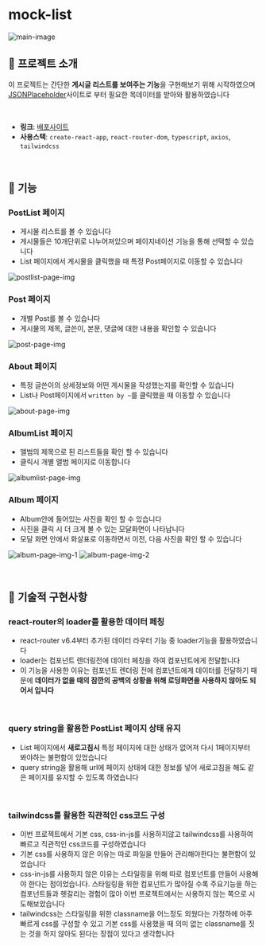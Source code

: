 # mock-list

![main-image](https://cdn.discordapp.com/attachments/1016940382061346880/1164116359173656606/2023-10-18_5.21.24.png?ex=65420ad8&is=652f95d8&hm=1aa4329040eb736b1660cc94577f20cbef404fb1f4359759ff687c97a31394ea&)

## 🧤 프로젝트 소개

이 프로젝트는 간단한 **게시글 리스트를 보여주는 기능**을 구현해보기 위해 시작하였으며 [JSONPlaceholder](https://jsonplaceholder.typicode.com)사이트로 부터 필요한 목데이터를 받아와 활용하였습니다

<br/>

- **링크**: [배포사이트](https://loquacious-starlight-9d25bf.netlify.app)
- **사용스택**: `create-react-app`, `react-router-dom`, `typescript`, `axios`, `tailwindcss`

<br/>

## 🔎 기능

### PostList 페이지

- 게시물 리스트를 볼 수 있습니다
- 게시물들은 10개단위로 나누어져있으며 페이지네이션 기능을 통해 선택할 수 있습니다
- List 페이지에서 게시물을 클릭했을 때 특정 Post페이지로 이동할 수 있습니다

![postlist-page-img](https://cdn.discordapp.com/attachments/1016940382061346880/1164119441806725200/ezgif.com-gif-maker.gif?ex=65420db7&is=652f98b7&hm=1929d591d80d9d14d2f81b2376fafe7f6bd4dec1eb08c976e6655af2882c7a25&)

### Post 페이지

- 개별 Post를 볼 수 있습니다
- 게시물의 제목, 글쓴이, 본문, 댓글에 대한 내용을 확인할 수 있습니다

![post-page-img](https://cdn.discordapp.com/attachments/1016940382061346880/1164121494075478046/ezgif.com-video-to-gif.gif?ex=65420fa0&is=652f9aa0&hm=4bc02c633a08140a5e585494796559e45d0ffbc5a99fea1cb0d8d32776bf131f&)

### About 페이지

- 특정 글쓴이의 상세정보와 어떤 게시물을 작성했는지를 확인할 수 있습니다
- List나 Post페이지에서 `written by ~`를 클릭했을 때 이동할 수 있습니다

![about-page-img](https://cdn.discordapp.com/attachments/1016940382061346880/1164125197255852113/ezgif.com-gif-maker.gif?ex=65421313&is=652f9e13&hm=37f3e3fe2b5260dfa34a87b7fd6f03170d96296a58fe06e7da789e2ea6c22641&)

### AlbumList 페이지

- 앨범의 제목으로 된 리스트들을 확인 할 수 있습니다
- 클릭시 개별 앨범 페이지로 이동합니다

![albumlist-page-img](https://cdn.discordapp.com/attachments/1016940382061346880/1164122940430888980/ezgif.com-gif-maker_1.gif?ex=654210f9&is=652f9bf9&hm=ee00c6213d8b476249e4e105742c775b01d89c37e8162ffdacb1b0878429d93a&)

### Album 페이지

- Album안에 들어있는 사진을 확인 할 수 있습니다
- 사진을 클릭 시 더 크게 볼 수 있는 모달화면이 나타납니다
- 모달 화면 안에서 화살표로 이동하면서 이전, 다음 사진을 확인 할 수 있습니다

![album-page-img-1](https://cdn.discordapp.com/attachments/1016940382061346880/1164123438831644722/ezgif.com-gif-maker_2.gif?ex=65421170&is=652f9c70&hm=8c0cd106c690bd8e4fef5b8418d8be51702acb32564347769c29f98175e357ab&)
![album-page-img-2](https://cdn.discordapp.com/attachments/1016940382061346880/1164124413889876038/ezgif.com-gif-maker_3.gif?ex=65421258&is=652f9d58&hm=7f21f0a80fbe86573291231fefe436c0491cbaed5a17325d38dfaf8f8ec5f813&)

<br/>

## 🎯 기술적 구현사항

### react-router의 loader를 활용한 데이터 페칭

- react-router v6.4부터 추가된 데이터 라우터 기능 중 loader기능을 활용하였습니다
- loader는 컴포넌트 렌더링전에 데이터 페칭을 하여 컴포넌트에게 전달합니다
- 이 기능을 사용한 이유는 컴포넌트 렌더링 전에 컴포넌트에게 데이터를 전달하기 때문에 **데이터가 없을 때의 잠깐의 공백의 상황을 위해 로딩화면을 사용하지 않아도 되어서 입니다**

<br/>

### query string을 활용한 PostList 페이지 상태 유지

- List 페이지에서 **새로고침시** 특정 페이지에 대한 상태가 없어져 다시 1페이지부터 봐야하는 불편함이 있었습니다
- query string을 활용해 url에 페이지 상태에 대한 정보를 넣어 새로고침을 해도 같은 페이지를 유지할 수 있도록 하였습니다

<br/>

### tailwindcss를 활용한 직관적인 css코드 구성

- 이번 프로젝트에서 기본 css, css-in-js를 사용하지않고 tailwindcss를 사용하여 빠르고 직관적인 css코드를 구성하였습니다
- 기본 css를 사용하지 않은 이유는 따로 파일을 만들어 관리해야한다는 불편함이 있었습니다
- css-in-js를 사용하지 않은 이유는 스타일링을 위해 따로 컴포넌트를 만들어 사용해야 한다는 점이었습니다. 스타일링을 위한 컴포넌트가 많아질 수록 주요기능을 하는 컴포넌트들과 헷갈리는 경험이 많아 이번 프로젝트에서는 사용하지 않는 쪽으로 시도해보았습니다
- tailwindcss는 스타일링을 위한 classname을 어느정도 외웠다는 가정하에 아주 빠르게 css를 구성할 수 있고 기본 css를 사용했을 때 의미 없는 classname를 짓는 것을 하지 않아도 된다는 장점이 있다고 생각합니다

